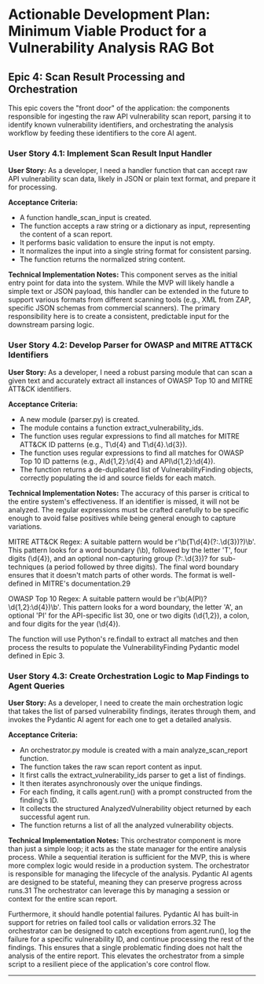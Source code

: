# Actionable Development Plan: Minimum Viable Product for a Vulnerability Analysis RAG Bot

## Epic 4: Scan Result Processing and Orchestration

This epic covers the "front door" of the application: the components responsible for ingesting the raw API vulnerability scan report, parsing it to identify known vulnerability identifiers, and orchestrating the analysis workflow by feeding these identifiers to the core AI agent.

### User Story 4.1: Implement Scan Result Input Handler

**User Story:**
As a developer, I need a handler function that can accept raw API vulnerability scan data, likely in JSON or plain text format, and prepare it for processing.

**Acceptance Criteria:**
- A function handle_scan_input is created.
- The function accepts a raw string or a dictionary as input, representing the content of a scan report.
- It performs basic validation to ensure the input is not empty.
- It normalizes the input into a single string format for consistent parsing.
- The function returns the normalized string content.

**Technical Implementation Notes:**
This component serves as the initial entry point for data into the system. While the MVP will likely handle a simple text or JSON payload, this handler can be extended in the future to support various formats from different scanning tools (e.g., XML from ZAP, specific JSON schemas from commercial scanners). The primary responsibility here is to create a consistent, predictable input for the downstream parsing logic.

### User Story 4.2: Develop Parser for OWASP and MITRE ATT&CK Identifiers

**User Story:**
As a developer, I need a robust parsing module that can scan a given text and accurately extract all instances of OWASP Top 10 and MITRE ATT&CK identifiers.

**Acceptance Criteria:**
- A new module (parser.py) is created.
- The module contains a function extract_vulnerability_ids.
- The function uses regular expressions to find all matches for MITRE ATT&CK ID patterns (e.g., T\d{4} and T\d{4}\.\d{3}).
- The function uses regular expressions to find all matches for OWASP Top 10 ID patterns (e.g., A\d{1,2}:\d{4} and API\d{1,2}:\d{4}).
- The function returns a de-duplicated list of VulnerabilityFinding objects, correctly populating the id and source fields for each match.

**Technical Implementation Notes:**
The accuracy of this parser is critical to the entire system's effectiveness. If an identifier is missed, it will not be analyzed. The regular expressions must be crafted carefully to be specific enough to avoid false positives while being general enough to capture variations.

MITRE ATT&CK Regex: A suitable pattern would be r'\b(T\d{4}(?:\.\d{3})?)\b'. This pattern looks for a word boundary (\b), followed by the letter 'T', four digits (\d{4}), and an optional non-capturing group (?:\.\d{3})? for sub-techniques (a period followed by three digits). The final word boundary ensures that it doesn't match parts of other words. The format is well-defined in MITRE's documentation.29

OWASP Top 10 Regex: A suitable pattern would be r'\b(A(PI)?\d{1,2}:\d{4})\b'. This pattern looks for a word boundary, the letter 'A', an optional 'PI' for the API-specific list 30, one or two digits (\d{1,2}), a colon, and four digits for the year (\d{4}).

The function will use Python's re.findall to extract all matches and then process the results to populate the VulnerabilityFinding Pydantic model defined in Epic 3.

### User Story 4.3: Create Orchestration Logic to Map Findings to Agent Queries

**User Story:**
As a developer, I need to create the main orchestration logic that takes the list of parsed vulnerability findings, iterates through them, and invokes the Pydantic AI agent for each one to get a detailed analysis.

**Acceptance Criteria:**
- An orchestrator.py module is created with a main analyze_scan_report function.
- The function takes the raw scan report content as input.
- It first calls the extract_vulnerability_ids parser to get a list of findings.
- It then iterates asynchronously over the unique findings.
- For each finding, it calls agent.run() with a prompt constructed from the finding's ID.
- It collects the structured AnalyzedVulnerability object returned by each successful agent run.
- The function returns a list of all the analyzed vulnerability objects.

**Technical Implementation Notes:**
This orchestrator component is more than just a simple loop; it acts as the state manager for the entire analysis process. While a sequential iteration is sufficient for the MVP, this is where more complex logic would reside in a production system. The orchestrator is responsible for managing the lifecycle of the analysis. Pydantic AI agents are designed to be stateful, meaning they can preserve progress across runs.31 The orchestrator can leverage this by managing a session or context for the entire scan report.

Furthermore, it should handle potential failures. Pydantic AI has built-in support for retries on failed tool calls or validation errors.32 The orchestrator can be designed to catch exceptions from agent.run(), log the failure for a specific vulnerability ID, and continue processing the rest of the findings. This ensures that a single problematic finding does not halt the analysis of the entire report. This elevates the orchestrator from a simple script to a resilient piece of the application's core control flow.

---